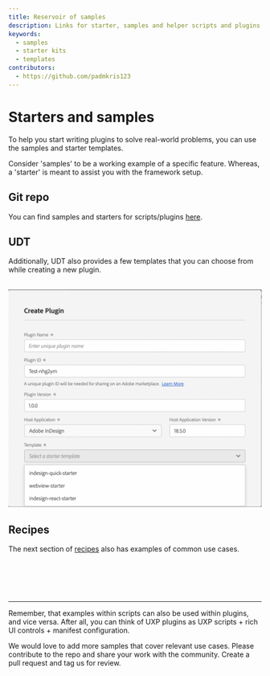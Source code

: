 ```yaml
---
title: Reservoir of samples
description: Links for starter, samples and helper scripts and plugins
keywords:
  - samples
  - starter kits
  - templates
contributors:
  - https://github.com/padmkris123
---
```


# Starters and samples
To help you start writing <!--scripts and -->plugins to solve real-world problems, you can use the samples and starter templates.

Consider 'samples' to be a working example of a specific feature. Whereas, a 'starter' is meant to assist you with the framework setup.

## Git repo
You can find samples and starters for scripts/plugins [here](https://github.com/AdobeDocs/uxp-indesign-samples). 

## UDT
Additionally, UDT also provides a few templates that you can choose from while creating a new plugin. <br></br>

![Templates in UDT](create-plugin-template.png)


## Recipes
The next section of [recipes](../recipes/) also has examples of common use cases. 

<br></br> <br></br> 

---

Remember, that examples within scripts can also be used within plugins, and vice versa. After all, you can think of UXP plugins as UXP scripts + rich UI controls + manifest configuration. 

We would love to add more samples that cover relevant use cases. Please contribute to the repo and share your work with the community. Create a pull request and tag us for review.
 